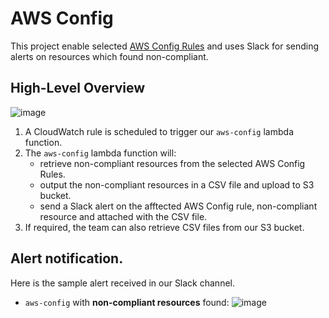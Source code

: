 # AWS Config
This project enable selected [AWS Config Rules](https://docs.aws.amazon.com/config/latest/developerguide/managed-rules-by-aws-config.html) and uses Slack for sending alerts on resources which found non-compliant. 

## High-Level Overview 

![image](https://user-images.githubusercontent.com/71627887/96404244-0a343300-120d-11eb-84c7-e860c98aa3db.png)

1. A CloudWatch rule is scheduled to trigger our `aws-config` lambda function.
1. The `aws-config` lambda function will:
    * retrieve non-compliant resources from the selected AWS Config Rules. 
    * output the non-compliant resources in a CSV file and upload to S3 bucket.  
    * send a Slack alert on the afftected AWS Config rule, non-compliant resource and attached with the CSV file.  
1. If required, the team can also retrieve CSV files from our S3 bucket. 

## Alert notification. 
Here is the sample alert received in our Slack channel.
* `aws-config` with **non-compliant resources** found:
  ![image](https://user-images.githubusercontent.com/71627887/96404322-36e84a80-120d-11eb-996c-7de3337507df.png)
